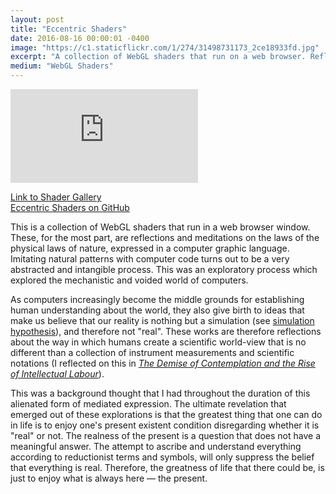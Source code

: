 ```yaml
---
layout: post
title: "Eccentric Shaders"
date: 2016-08-16 00:00:01 -0400
image: "https://c1.staticflickr.com/1/274/31498731173_2ce18933fd.jpg"
excerpt: "A collection of WebGL shaders that run on a web browser. Reflections and explorations about the mechanistic and voided world of computation and quantum theory."
medium: "WebGL Shaders"
---
```


<iframe src="https://player.vimeo.com/video/200555033?color=9CBEF2"  frameborder="0" webkitallowfullscreen mozallowfullscreen allowfullscreen></iframe>

[Link to Shader Gallery](http://mbrav.github.io/shaders/01/)  
[Eccentric Shaders on GitHub](https://github.com/mbrav/shaders)

This is a collection of WebGL shaders that run in a web browser window. These, for the most part, are reflections and meditations on the laws of the physical laws of nature, expressed in a computer graphic language. Imitating natural patterns with computer code turns out to be a very abstracted and intangible process. This was an exploratory process which explored the mechanistic and voided world of computers.

As computers increasingly become the middle grounds for establishing human understanding about the world, they also give birth to ideas that make us believe that our reality is nothing but a simulation (see [simulation hypothesis](https://en.wikipedia.org/wiki/Simulation_hypothesis)), and therefore not "real". These works are therefore reflections about the way in which humans create a scientific world-view that is no different than a collection of instrument measurements and scientific notations (I reflected on this in *[The Demise of Contemplation and the Rise of Intellectual Labour](/post/the-demise-of-contemplation)*).

This was a background thought that I had throughout the duration of this alienated form of mediated expression. The ultimate revelation that emerged out of these explorations is that the greatest thing that one can do in life is to enjoy one's present existent condition disregarding whether it is "real" or not. The realness of the present is a question that does not have a meaningful answer. The attempt to ascribe and understand everything according to reductionist terms and symbols, will only suppress the belief that everything is real. Therefore, the greatness of life that there could be, is just to enjoy what is always here — the present.  
